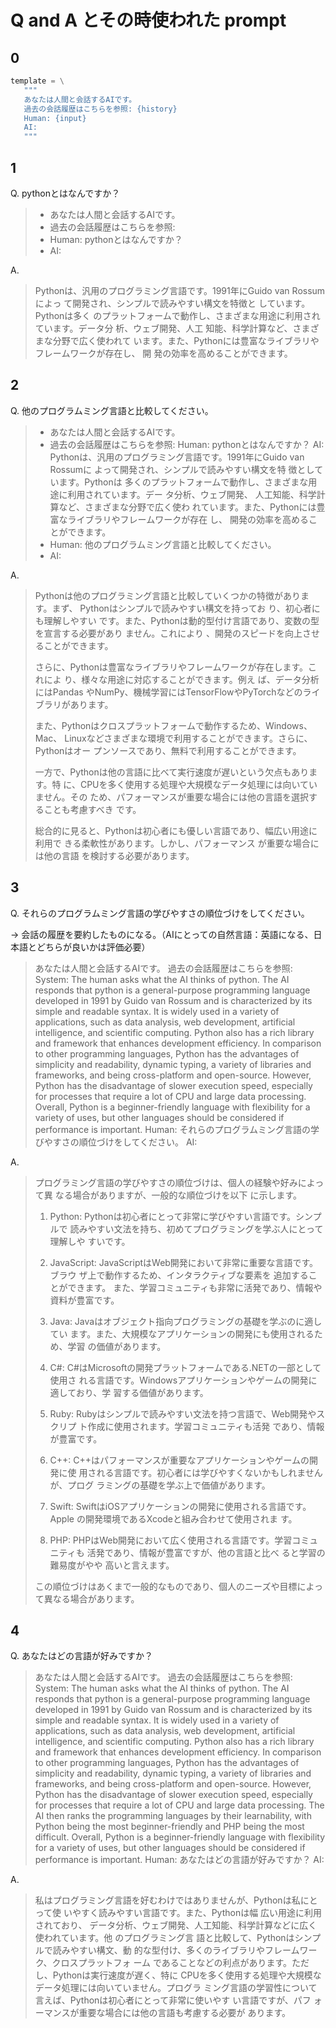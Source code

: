 # Q and A とその時使われた prompt

## 0

```python
template = \
   """
   あなたは人間と会話するAIです。
   過去の会話履歴はこちらを参照: {history}
   Human: {input}
   AI:
   """
```

## 1

Q. pythonとはなんですか？

> - あなたは人間と会話するAIです。
> - 過去の会話履歴はこちらを参照: 
> - Human: pythonとはなんですか？
> - AI:

A.

> Pythonは、汎用のプログラミング言語です。1991年にGuido van Rossumによっ
> て開発され、シンプルで読みやすい構文を特徴と しています。Pythonは多く
> のプラットフォームで動作し、さまざまな用途に利用されています。データ分
> 析、ウェブ開発、人工 知能、科学計算など、さまざまな分野で広く使われて
> います。また、Pythonには豊富なライブラリやフレームワークが存在し、 開
> 発の効率を高めることができます。

## 2

Q. 他のプログラムミング言語と比較してください。

> - あなたは人間と会話するAIです。
> - 過去の会話履歴はこちらを参照: Human: pythonとはなんですか？
> AI: Pythonは、汎用のプログラミング言語です。1991年にGuido van Rossumに
> よって開発され、シンプルで読みやすい構文を特 徴としています。Pythonは
> 多くのプラットフォームで動作し、さまざまな用途に利用されています。デー
> タ分析、ウェブ開発、 人工知能、科学計算など、さまざまな分野で広く使わ
> れています。また、Pythonには豊富なライブラリやフレームワークが存在 し、
> 開発の効率を高めることができます。
> - Human: 他のプログラムミング言語と比較してください。
> - AI:
            
A.

> Pythonは他のプログラミング言語と比較していくつかの特徴があります。まず、
> Pythonはシンプルで読みやすい構文を持ってお り、初心者にも理解しやすい
> です。また、Pythonは動的型付け言語であり、変数の型を宣言する必要があり
> ません。これにより 、開発のスピードを向上させることができます。
> 
> さらに、Pythonは豊富なライブラリやフレームワークが存在します。これによ
> り、様々な用途に対応することができます。例え ば、データ分析にはPandas
> やNumPy、機械学習にはTensorFlowやPyTorchなどのライブラリがあります。
> 
> また、Pythonはクロスプラットフォームで動作するため、Windows、Mac、
> Linuxなどさまざまな環境で利用することができます。さらに、Pythonはオー
> プンソースであり、無料で利用することができます。
> 
> 一方で、Pythonは他の言語に比べて実行速度が遅いという欠点もあります。特
> に、CPUを多く使用する処理や大規模なデータ処理には向いていません。その
> ため、パフォーマンスが重要な場合には他の言語を選択することも考慮すべき
> です。
> 
> 総合的に見ると、Pythonは初心者にも優しい言語であり、幅広い用途に利用で
> きる柔軟性があります。しかし、パフォーマンス が重要な場合には他の言語
> を検討する必要があります。

## 3

Q. それらのプログラムミング言語の学びやすさの順位づけをしてください。

→ 会話の履歴を要約したものになる。（AIにとっての自然言語：英語になる、日本語とどちらが良いかは評価必要）

> あなたは人間と会話するAIです。
> 過去の会話履歴はこちらを参照: System: 
> The human asks what the AI thinks of python. The AI responds that
> python is a general-purpose programming language developed in 1991 by
> Guido van Rossum and is characterized by its simple and readable
> syntax. It is widely used in a variety of applications, such as data
> analysis, web development, artificial intelligence, and scientific
> computing. Python also has a rich library and framework that enhances
> development efficiency. In comparison to other programming languages,
> Python has the advantages of simplicity and readability, dynamic
> typing, a variety of libraries and frameworks, and being
> cross-platform and open-source. However, Python has the disadvantage
> of slower execution speed, especially for processes that require a lot
> of CPU and large data processing. Overall, Python is a
> beginner-friendly language with flexibility for a variety of uses, but
> other languages should be considered if performance is important.
> Human: それらのプログラムミング言語の学びやすさの順位づけをしてください。
> AI:
            

A.

> プログラミング言語の学びやすさの順位づけは、個人の経験や好みによって異
> なる場合がありますが、一般的な順位づけを以下 に示します。
> 
> 1. Python: Pythonは初心者にとって非常に学びやすい言語です。シンプルで
>    読みやすい文法を持ち、初めてプログラミングを学ぶ人にとって理解しや
>    すいです。
> 
> 2. JavaScript: JavaScriptはWeb開発において非常に重要な言語です。ブラウ
>    ザ上で動作するため、インタラクティブな要素を 追加することができます。
>    また、学習コミュニティも非常に活発であり、情報や資料が豊富です。
> 
> 3. Java: Javaはオブジェクト指向プログラミングの基礎を学ぶのに適してい
>    ます。また、大規模なアプリケーションの開発にも使用されるため、学習
>    の価値があります。
> 
> 4. C#: C#はMicrosoftの開発プラットフォームである.NETの一部として使用さ
>    れる言語です。Windowsアプリケーションやゲームの開発に適しており、学
>    習する価値があります。
> 
> 5. Ruby: Rubyはシンプルで読みやすい文法を持つ言語で、Web開発やスクリプ
>    ト作成に使用されます。学習コミュニティも活発 であり、情報が豊富です。
> 
> 6. C++: C++はパフォーマンスが重要なアプリケーションやゲームの開発に使
>    用される言語です。初心者には学びやすくないかもしれませんが、プログ
>    ラミングの基礎を学ぶ上で価値があります。
> 
> 7. Swift: SwiftはiOSアプリケーションの開発に使用される言語です。Apple
>    の開発環境であるXcodeと組み合わせて使用されま す。
> 
> 8. PHP: PHPはWeb開発において広く使用される言語です。学習コミュニティも
>    活発であり、情報が豊富ですが、他の言語と比べ ると学習の難易度がやや
>    高いと言えます。
> 
> この順位づけはあくまで一般的なものであり、個人のニーズや目標によって異なる場合があります。

## 4

Q. あなたはどの言語が好みですか？

> あなたは人間と会話するAIです。
> 過去の会話履歴はこちらを参照: System: 
> The human asks what the AI thinks of python. The AI responds that
> python is a general-purpose programming language developed in 1991 by
> Guido van Rossum and is characterized by its simple and readable
> syntax. It is widely used in a variety of applications, such as data
> analysis, web development, artificial intelligence, and scientific
> computing. Python also has a rich library and framework that enhances
> development efficiency. In comparison to other programming languages,
> Python has the advantages of simplicity and readability, dynamic
> typing, a variety of libraries and frameworks, and being
> cross-platform and open-source. However, Python has the disadvantage
> of slower execution speed, especially for processes that require a lot
> of CPU and large data processing. The AI then ranks the programming
> languages by their learnability, with Python being the most
> beginner-friendly and PHP being the most difficult. Overall, Python is
> a beginner-friendly language with flexibility for a variety of uses,
> but other languages should be considered if performance is important.
> Human: あなたはどの言語が好みですか？
> AI:

A.

> 私はプログラミング言語を好むわけではありませんが、Pythonは私にとって使
> いやすく読みやすい言語です。また、Pythonは幅 広い用途に利用されており、
> データ分析、ウェブ開発、人工知能、科学計算などに広く使われています。他
> のプログラミング言 語と比較して、Pythonはシンプルで読みやすい構文、動
> 的な型付け、多くのライブラリやフレームワーク、クロスプラットフォ ーム
> であることなどの利点があります。ただし、Pythonは実行速度が遅く、特に
> CPUを多く使用する処理や大規模なデータ処理には向いていません。プログラ
> ミング言語の学習性について言えば、Pythonは初心者にとって非常に使いやす
> い言語ですが、パフ ォーマンスが重要な場合には他の言語も考慮する必要が
> あります。
